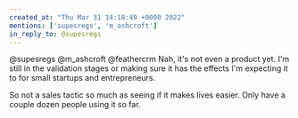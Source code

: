 ```yaml
---
created_at: "Thu Mar 31 14:18:49 +0000 2022"
mentions: ['supesregs', 'm_ashcroft']
in_reply_to: @supesregs
---
```


@supesregs @m_ashcroft @feathercrm Nah, it's not even a product yet. I'm still in the validation stages or making sure it has the effects I'm expecting it to for small startups and entrepreneurs.

So not a sales tactic so much as seeing if it makes lives easier. Only have a couple dozen people using it so far.